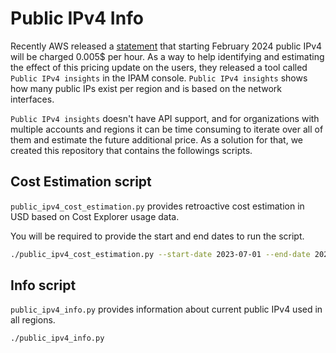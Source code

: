 # Public IPv4 Info

Recently AWS released a [statement](https://aws.amazon.com/blogs/aws/new-aws-public-ipv4-address-charge-public-ip-insights/) that starting February 2024 public IPv4 will be charged 0.005$ per hour.
As a way to help identifying and estimating the effect of this pricing update on the users, they released a tool called `Public IPv4 insights` in the IPAM console.
`Public IPv4 insights` shows how many public IPs exist per region and is based on the network interfaces.

`Public IPv4 insights` doesn't have API support, and for organizations with multiple accounts and regions it can be time consuming to iterate over all of them and estimate the future additional price.
As a solution for that, we created this repository that contains the followings scripts.

## Cost Estimation script 

`public_ipv4_cost_estimation.py` provides retroactive cost estimation in USD based on Cost Explorer usage data.

You will be required to provide the start and end dates to run the script.

```bash
./public_ipv4_cost_estimation.py --start-date 2023-07-01 --end-date 2023-08-01
```
## Info script 

`public_ipv4_info.py` provides information about current public IPv4 used in all regions.

```bash
./public_ipv4_info.py
```
